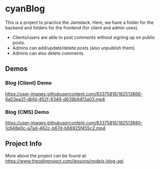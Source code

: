 # cyanBlog

This is a project to practice the Jamstack. Here, we have a folder for the backend and folders for the frontend (for client and admin uses).

- Clients/users are able to post comments without signing up on public posts.
- Admins can add/update/delete posts (also unpublish them).
- Admins can also delete comments.


## Demos

### Blog (Client) Demo

https://user-images.githubusercontent.com/83375816/182513866-6a03ea31-dbfd-452f-8349-d639b94f3a03.mp4

### Blog (CMS) Demo

https://user-images.githubusercontent.com/83375816/182513880-1c648e0c-a7ad-462c-b67d-b66925f455c2.mp4


## Project Info

More about the project can be found at: https://www.theodinproject.com/lessons/nodejs-blog-api
